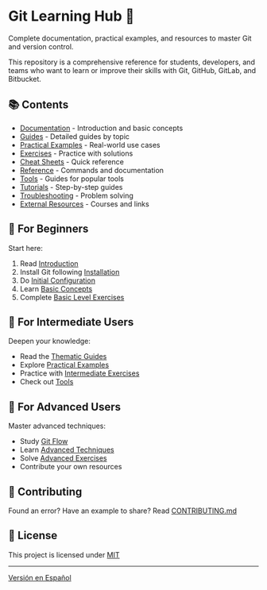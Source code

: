 # Git Learning Hub 🚀

Complete documentation, practical examples, and resources to master Git and
version control.

This repository is a comprehensive reference for students, developers, and teams
who want to learn or improve their skills with Git, GitHub, GitLab, and Bitbucket.

## 📚 Contents

- [Documentation](/docs) - Introduction and basic concepts
- [Guides](/guias) - Detailed guides by topic
- [Practical Examples](/ejemplos-practicos) - Real-world use cases
- [Exercises](/ejercicios) - Practice with solutions
- [Cheat Sheets](/cheat-sheets) - Quick reference
- [Reference](/referencia) - Commands and documentation
- [Tools](/herramientas) - Guides for popular tools
- [Tutorials](/tutoriales) - Step-by-step guides
- [Troubleshooting](/troubleshooting) - Problem solving
- [External Resources](/recursos-externos) - Courses and links

## 🎯 For Beginners

Start here:

1. Read [Introduction](/docs/en/introduction.md)
2. Install Git following [Installation](/docs/en/installation.md)
3. Do [Initial Configuration](/docs/en/initial-configuration.md)
4. Learn [Basic Concepts](/docs/en/basic-concepts.md)
5. Complete [Basic Level Exercises](/ejercicios/nivel-basico)

## 🚀 For Intermediate Users

Deepen your knowledge:

- Read the [Thematic Guides](/guias/en)
- Explore [Practical Examples](/ejemplos-practicos)
- Practice with [Intermediate Exercises](/ejercicios/nivel-intermedio)
- Check out [Tools](/herramientas)

## 💪 For Advanced Users

Master advanced techniques:

- Study [Git Flow](/tutoriales/en/git-flow-step-by-step.md)
- Learn [Advanced Techniques](/ejemplos-practicos/avanzados)
- Solve [Advanced Exercises](/ejercicios/nivel-avanzado)
- Contribute your own resources

## 🤝 Contributing

Found an error? Have an example to share?
Read [CONTRIBUTING.md](CONTRIBUTING.md)

## 📄 License

This project is licensed under [MIT](LICENSE.md)

---

[Versión en Español](/README.md)
